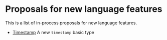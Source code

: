 # Proposals for new language features

This is a list of in-process proposals for new language features.

  * [Timestamp](timestamp/timestamp.md) A new `timestamp` basic type
  
